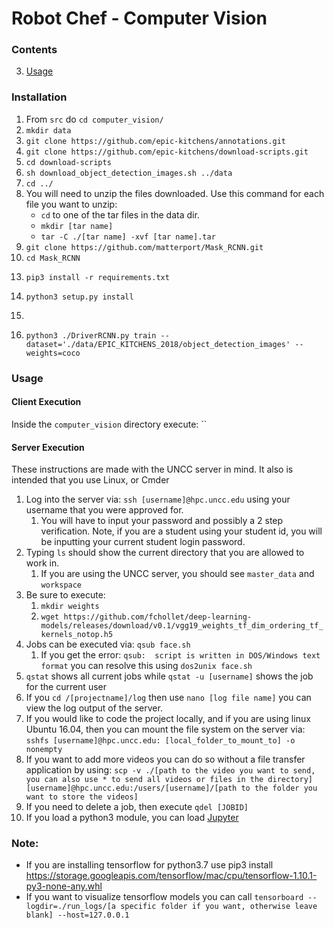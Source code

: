 # Robot Chef - Computer Vision


### Contents

3. [Usage](#usage)

### Installation

1. From `src` do `cd computer_vision/`
2. `mkdir data`
3. `git clone https://github.com/epic-kitchens/annotations.git`
4. `git clone https://github.com/epic-kitchens/download-scripts.git`
5. `cd download-scripts`
6. `sh download_object_detection_images.sh ../data`
7. `cd ../`
8. You will need to unzip the files downloaded. Use this command for each file you want to unzip:
    - `cd` to one of the tar files in the data dir.
    - `mkdir [tar name]`
    - `tar -C ./[tar name] -xvf [tar name].tar` 
9. `git clone https://github.com/matterport/Mask_RCNN.git`
10. `cd Mask_RCNN`
<!-- 11. `wget https://github.com/matterport/Mask_RCNN/releases/download/v2.0/mask_rcnn_coco.h5` -->
13. `pip3 install -r requirements.txt`
14. `python3 setup.py install`
15. 

18. `python3 ./DriverRCNN.py train --dataset='./data/EPIC_KITCHENS_2018/object_detection_images' --weights=coco`

### Usage
#### Client Execution
Inside the `computer_vision` directory execute:
``

#### Server Execution
These instructions are made with the UNCC server in mind. It also is intended that you use Linux, or Cmder
1. Log into the server via: `ssh [username]@hpc.uncc.edu` using your username that you were approved for.
    1.   You will have to input your password and possibly a 2 step verification. Note, if you are a student 
    using your student id, you will be inputting your current student login password.
2. Typing `ls` should show the current directory that you are allowed to work in.
    1. If you are using the UNCC server, you should see `master_data` and `workspace`
4. Be sure to execute:
    1. `mkdir weights`
    2. `wget https://github.com/fchollet/deep-learning-models/releases/download/v0.1/vgg19_weights_tf_dim_ordering_tf_kernels_notop.h5`
3. Jobs can be executed via: `qsub face.sh`
    1. If you get the error: `qsub:  script is written in DOS/Windows text format` you can resolve this using 
    `dos2unix face.sh`
4. `qstat` shows all current jobs while `qstat -u [username]` shows the job for the current user
5. If you `cd /[projectname]/log` then use `nano [log file name]` you can view the log output of the server.
6. If you would like to code the project locally, and if you are using linux Ubuntu 16.04, then you can mount the file 
system on the server via: `sshfs [username]@hpc.uncc.edu: [local_folder_to_mount_to] -o nonempty`
7. If you want to add more videos you can do so without a file transfer application by using: `scp -v ./[path to the video you want to send, you can also use * to send all videos or files in the directory] 
[username]@hpc.uncc.edu:/users/[username]/[path to the folder you want to store the videos]`
8. If you need to delete a job, then execute `qdel [JOBID]`
9. If you load a python3 module, you can load [Jupyter](https://techtalktone.wordpress.com/2017/03/28/running-jupyter-notebooks-on-a-remote-server-via-ssh/)


### Note:
* If you are installing tensorflow for python3.7 use pip3 install https://storage.googleapis.com/tensorflow/mac/cpu/tensorflow-1.10.1-py3-none-any.whl
* If you want to visualize tensorflow models you can call `tensorboard --logdir=./run_logs/[a specific folder if you want, otherwise leave blank] --host=127.0.0.1`

